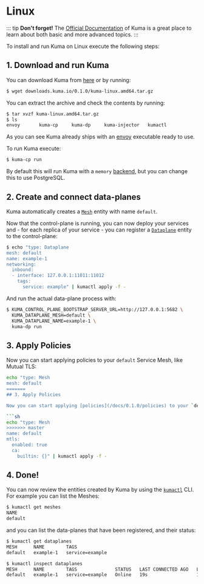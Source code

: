 # Linux

::: tip
**Don't forget!** The [Official Documentation](/docs/0.1.0/) of Kuma is a great place to learn about both basic and more advanced topics.
:::

To install and run Kuma on Linux execute the following steps:

## 1. Download and run Kuma

You can download Kuma from [here]() or by running:

```sh
$ wget downloads.kuma.io/0.1.0/kuma-linux.amd64.tar.gz
```

You can extract the archive and check the contents by running:

```sh
$ tar xvzf kuma-linux.amd64.tar.gz
$ ls
envoy		kuma-cp		kuma-dp		kuma-injector	kumactl
```

As you can see Kuma already ships with an [envoy](http://envoyproxy.io) executable ready to use.

To run Kuma execute:

```sh
$ kuma-cp run
```

By default this will run Kuma with a `memory` [backend](/docs/0.1.0/documentation/#backends), but you can change this to use PostgreSQL.

## 2. Create and connect data-planes

Kuma automatically creates a [`Mesh`](/docs/0.1.0/policies/#mesh) entity with name `default`. 

Now that the control-plane is running, you can now deploy your services and - for each replica of your service - you can register a [`Dataplane`](/docs/0.1.0/documentation/#dataplane-entity) entity to the control-plane:

```bash
$ echo "type: Dataplane
mesh: default
name: example-1
networking:
  inbound:
  - interface: 127.0.0.1:11011:11012
    tags:
      service: example" | kumactl apply -f -
```

And run the actual data-plane process with:

```sh
$ KUMA_CONTROL_PLANE_BOOTSTRAP_SERVER_URL=http://127.0.0.1:5682 \
  KUMA_DATAPLANE_MESH=default \
  KUMA_DATAPLANE_NAME=example-1 \
  kuma-dp run
```

## 3. Apply Policies

Now you can start applying policies to your `default` Service Mesh, like Mutual TLS:

```sh
echo "type: Mesh
mesh: default
=======
## 3. Apply Policies

Now you can start applying [policies](/docs/0.1.0/policies) to your `default` Service Mesh, like Mutual TLS:

```sh
echo "type: Mesh
>>>>>>> master
name: default
mtls:
  enabled: true 
  ca:
    builtin: {}" | kumactl apply -f -
```

## 4. Done!


You can now review the entities created by Kuma by using the [`kumactl`](/docs/0.1.0/documentation/#kumactl) CLI. For example you can list the Meshes:

```sh
$ kumactl get meshes
NAME
default
```

and you can list the data-planes that have been registered, and their status:

```sh
$ kumactl get dataplanes
MESH      NAME        TAGS
default   example-1   service=example

$ kumactl inspect dataplanes
MESH      NAME        TAGS              STATUS   LAST CONNECTED AGO   LAST UPDATED AGO   TOTAL UPDATES   TOTAL ERRORS
default   example-1   service=example   Online   19s                  18s                2               0
```





